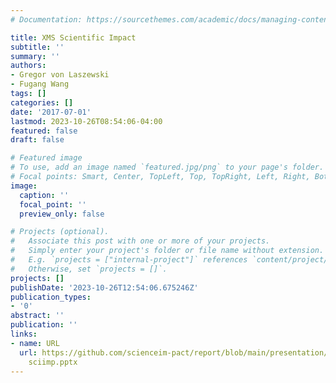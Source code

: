 ```yaml
---
# Documentation: https://sourcethemes.com/academic/docs/managing-content/

title: XMS Scientific Impact
subtitle: ''
summary: ''
authors:
- Gregor von Laszewski
- Fugang Wang
tags: []
categories: []
date: '2017-07-01'
lastmod: 2023-10-26T08:54:06-04:00
featured: false
draft: false

# Featured image
# To use, add an image named `featured.jpg/png` to your page's folder.
# Focal points: Smart, Center, TopLeft, Top, TopRight, Left, Right, BottomLeft, Bottom, BottomRight.
image:
  caption: ''
  focal_point: ''
  preview_only: false

# Projects (optional).
#   Associate this post with one or more of your projects.
#   Simply enter your project's folder or file name without extension.
#   E.g. `projects = ["internal-project"]` references `content/project/deep-learning/index.md`.
#   Otherwise, set `projects = []`.
projects: []
publishDate: '2023-10-26T12:54:06.675246Z'
publication_types:
- '0'
abstract: ''
publication: ''
links:
- name: URL
  url: https://github.com/scienceim-pact/report/blob/main/presentation/PEARC17 XMS
    sciimp.pptx
---
```

